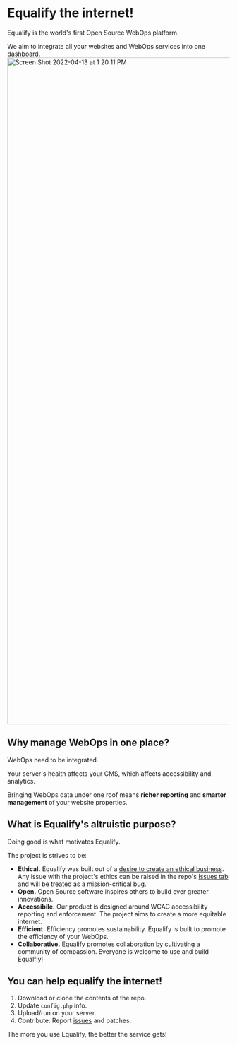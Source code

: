 # Equalify the internet!
Equalify is the world's first Open Source WebOps platform.

We aim to integrate all your websites and WebOps services into one dashboard. 
<img width="1510" alt="Screen Shot 2022-04-13 at 1 20 11 PM" src="https://user-images.githubusercontent.com/46652/163245142-f9844463-ba06-466e-aac1-92e069d07994.png">

## Why manage WebOps in one place?
WebOps need to be integrated.

Your server's health affects your CMS, which affects accessibility and analytics.

Bringing WebOps data under one roof means **richer reporting** and **smarter management** of your website properties.

## What is Equalify's altruistic purpose?
Doing good is what motivates Equalify.

The project is strives to be:
- **Ethical.** Equalify was built out of a [desire to create an ethical business](https://bbertucc.notion.site/Ethical-Business-7d8cb00d2e5f4558998450d6e38a61b6). Any issue with the project's ethics can be raised in the repo's [Issues tab](https://github.com/bbertucc/equalify/issues) and will be treated as a mission-critical bug.
- **Open.** Open Source software inspires others to build ever greater innovations.
- **Accessibile.** Our product is designed around WCAG accessibility reporting and enforcement. The project aims to create a more equitable internet.
- **Efficient.** Efficiency promotes sustainability. Equalify is built to promote the efficiency of your WebOps. 
- **Collaborative.** Equalify promotes collaboration by cultivating a community of compassion. Everyone is welcome to use and build Equalfiy!

## You can help equalify the internet!
1. Download or clone the contents of the repo.
2. Update `config.php` info.
3. Upload/run on your server.
4. Contribute: Report [issues](https://github.com/bbertucc/equalify/issues) and patches.

The more you use Equalify, the better the service gets!

